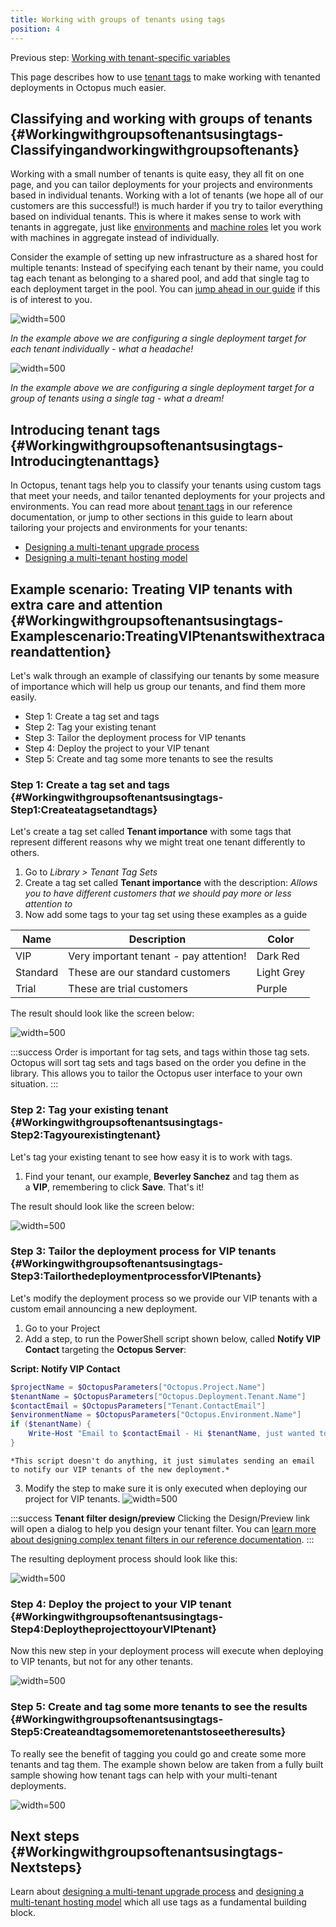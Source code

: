 ```yaml
---
title: Working with groups of tenants using tags
position: 4
---
```


Previous step: [Working with tenant-specific variables](/docs/guides/multi-tenant-deployments/multi-tenant-deployment-guide/working-with-tenant-specific-variables.md)

This page describes how to use [tenant tags](/docs/key-concepts/tenants/tenant-tags.md) to make working with tenanted deployments in Octopus much easier.

## Classifying and working with groups of tenants {#Workingwithgroupsoftenantsusingtags-Classifyingandworkingwithgroupsoftenants}

Working with a small number of tenants is quite easy, they all fit on one page, and you can tailor deployments for your projects and environments based in individual tenants. Working with a lot of tenants (we hope all of our customers are this successful!) is much harder if you try to tailor everything based on individual tenants. This is where it makes sense to work with tenants in aggregate, just like [environments](/docs/key-concepts/environments/index.md) and [machine roles](/docs/key-concepts/machine-roles.md) let you work with machines in aggregate instead of individually.

Consider the example of setting up new infrastructure as a shared host for multiple tenants: Instead of specifying each tenant by their name, you could tag each tenant as belonging to a shared pool, and add that single tag to each deployment target in the pool. You can [jump ahead in our guide](/docs/guides/multi-tenant-deployments/multi-tenant-deployment-guide/designing-a-multi-tenant-hosting-model.md) if this is of interest to you.

![](/docs/images/5669428/5865648.png "width=500")

*In the example above we are configuring a single deployment target for each tenant individually - what a headache!*

![](/docs/images/5669428/5865647.png "width=500")

*In the example above we are configuring a single deployment target for a group of tenants using a single tag - what a dream!*

## Introducing tenant tags {#Workingwithgroupsoftenantsusingtags-Introducingtenanttags}

In Octopus, tenant tags help you to classify your tenants using custom tags that meet your needs, and tailor tenanted deployments for your projects and environments. You can read more about [tenant tags](/docs/key-concepts/tenants/tenant-tags.md) in our reference documentation, or jump to other sections in this guide to learn about tailoring your projects and environments for your tenants:

- [Designing a multi-tenant upgrade process](/docs/guides/multi-tenant-deployments/multi-tenant-deployment-guide/designing-a-multi-tenant-upgrade-process.md)
- [Designing a multi-tenant hosting model](/docs/guides/multi-tenant-deployments/multi-tenant-deployment-guide/designing-a-multi-tenant-hosting-model.md)

## Example scenario: Treating VIP tenants with extra care and attention {#Workingwithgroupsoftenantsusingtags-Examplescenario:TreatingVIPtenantswithextracareandattention}

Let's walk through an example of classifying our tenants by some measure of importance which will help us group our tenants, and find them more easily.

- Step 1: Create a tag set and tags
- Step 2: Tag your existing tenant
- Step 3: Tailor the deployment process for VIP tenants
- Step 4: Deploy the project to your VIP tenant
- Step 5: Create and tag some more tenants to see the results

### Step 1: Create a tag set and tags {#Workingwithgroupsoftenantsusingtags-Step1:Createatagsetandtags}

Let's create a tag set called **Tenant importance** with some tags that represent different reasons why we might treat one tenant differently to others.

1. Go to *Library > Tenant Tag Sets*
2. Create a tag set called **Tenant importance** with the description:
*Allows you to have different customers that we should pay more or less attention to*
3. Now add some tags to your tag set using these examples as a guide

| Name | Description | Color |
| --- | --- | --- |
| VIP | Very important tenant - pay attention! | Dark Red |
| Standard | These are our standard customers | Light Grey |
| Trial | These are trial customers | Purple |

The result should look like the screen below:

![](/docs/images/5669428/5865650.png "width=500")

:::success
Order is important for tag sets, and tags within those tag sets. Octopus will sort tag sets and tags based on the order you define in the library. This allows you to tailor the Octopus user interface to your own situation.
:::

### Step 2: Tag your existing tenant {#Workingwithgroupsoftenantsusingtags-Step2:Tagyourexistingtenant}

Let's tag your existing tenant to see how easy it is to work with tags.

1. Find your tenant, our example, **Beverley Sanchez** and tag them as a **VIP**, remembering to click **Save**. That's it!

The result should look like the screen below:

![](/docs/images/5669428/5865653.png "width=500")

### Step 3: Tailor the deployment process for VIP tenants {#Workingwithgroupsoftenantsusingtags-Step3:TailorthedeploymentprocessforVIPtenants}

Let's modify the deployment process so we provide our VIP tenants with a custom email announcing a new deployment.

1. Go to your Project
2. Add a step, to run the PowerShell script shown below, called **Notify VIP Contact** targeting the **Octopus Server**:

**Script: Notify VIP Contact**

```powershell
$projectName = $OctopusParameters["Octopus.Project.Name"]
$tenantName = $OctopusParameters["Octopus.Deployment.Tenant.Name"]
$contactEmail = $OctopusParameters["Tenant.ContactEmail"]
$environmentName = $OctopusParameters["Octopus.Environment.Name"]
if ($tenantName) {
    Write-Host "Email to $contactEmail - Hi $tenantName, just wanted to let you know we've upgraded $projectName in your $environmentName environment."
}
```
    *This script doesn't do anything, it just simulates sending an email to notify our VIP tenants of the new deployment.*
3. Modify the step to make sure it is only executed when deploying our project for VIP tenants.
    ![](/docs/images/5669428/5865655.png "width=500")

:::success
**Tenant filter design/preview**
Clicking the Design/Preview link will open a dialog to help you design your tenant filter. You can [learn more about designing complex tenant filters in our reference documentation](/docs/key-concepts/tenants/tenant-tags.md).
:::

The resulting deployment process should look like this:

![](/docs/images/5669428/5865656.png "width=500")

### Step 4: Deploy the project to your VIP tenant {#Workingwithgroupsoftenantsusingtags-Step4:DeploytheprojecttoyourVIPtenant}

Now this new step in your deployment process will execute when deploying to VIP tenants, but not for any other tenants.

![](/docs/images/5669428/5865657.png "width=500")

### Step 5: Create and tag some more tenants to see the results {#Workingwithgroupsoftenantsusingtags-Step5:Createandtagsomemoretenantstoseetheresults}

To really see the benefit of tagging you could go and create some more tenants and tag them. The example shown below are taken from a fully built sample showing how tenant tags can help with your multi-tenant deployments.

![](/docs/images/5669428/5865698.png "width=500")

## Next steps {#Workingwithgroupsoftenantsusingtags-Nextsteps}

Learn about [designing a multi-tenant upgrade process](/docs/guides/multi-tenant-deployments/multi-tenant-deployment-guide/designing-a-multi-tenant-upgrade-process.md) and [designing a multi-tenant hosting model](/docs/guides/multi-tenant-deployments/multi-tenant-deployment-guide/designing-a-multi-tenant-hosting-model.md) which all use tags as a fundamental building block.
